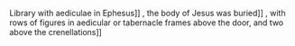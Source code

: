 Library with aediculae in Ephesus]] , the body of Jesus was buried]] , with rows of figures in aedicular or tabernacle frames above the door, and two above the crenellations]]
